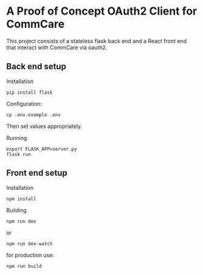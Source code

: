 # A Proof of Concept OAuth2 Client for CommCare

This project consists of a stateless flask back end and a React front end that
interact with CommCare via oauth2.

## Back end setup

Installation

```
pip install flask
```

Configuration:

```
cp .env.example .env
```

Then set values appropriately.

Running
```
export FLASK_APP=server.py
flask run
```


## Front end setup

Installation

```
npm install
```

Building

```
npm run dev
```

or

```
npm run dev-watch
```

for production use:


```
npm run build
```
